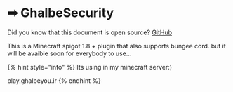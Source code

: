 # ➡ GhalbeSecurity

Did you know that this document is open source? [GitHub](https://github.com/Ghalbeyou/ghalbeyou-docs)

This is a Minecraft spigot 1.8 + plugin that also supports bungee cord. but it will be avaible soon for everybody to use...

{% hint style="info" %}
Its using in my minecraft server:)

play.ghalbeyou.ir
{% endhint %}

